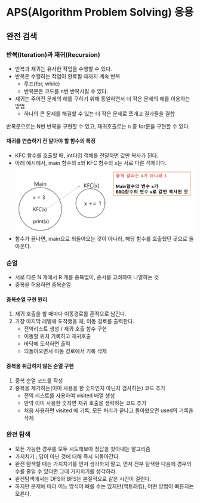 ﻿# APS(Algorithm Problem Solving) 응용

## 완전 검색

### 반복(Iteration)과 재귀(Recursion)

- 반복과 재귀는 유사한 작업을 수행할 수 있다.
- 반복은 수행하는 작업이 완료될 때까지 계속 반복
  - 루프(for, while)
  - 반복문은 코드를 n번 반복시킬 수 있다.
- 재귀는 주어진 문제의 해를 구하기 위해 동일하면서 더 작은 문제의 해를 이용하는 방법
  - 하나의 큰 문제를 해결할 수 있는 더 작은 문제로 쪼개고 결과들을 결합

반복문으로는 N번 반복을 구현할 수 있고, 재귀호출로는 n 중 for문을 구현할 수 있다.

#### 재귀를 연습하기 전 알아야 할 함수의 특징

- KFC 함수를 호출할 때, int타입 객체를 전달하면 값만 복사가 된다.
- 아래 예시에서, main 함수의 x와 KFC 함수의 x는 서로 다른 객체이다.
  ![alt text](func.png)
- 함수가 끝나면, main으로 되돌아오는 것이 아니라, 해당 함수를 호출했던 곳으로 돌아온다.

### 순열

- 서로 다른 N 개에서 R 개를 중복없이, 순서를 고려하여 나열하는 것
- 중복을 허용하면 중복순열

#### 중복순열 구현 원리

1. 재귀 호출을 할 때마다 이동경로를 흔적으로 남긴다.
2. 가장 마지막 레벨에 도착했을 때, 이동 경로를 출력한다.
   - 전역리스트 생성 / 재귀 호출 함수 구현
   - 이동할 위치 기록하고 재귀호출
   - 바닥에 도착하면 출력
   - 되돌아오면서 이동 경로에서 기록 삭제

#### 중복을 취급하지 않는 순열 구현

1. 중복 순열 코드를 작성
2. 중복을 제거하는(이미 사용을 한 숫자인지 아닌지 검사하는) 코드 추가
   - 전역 리스트를 사용하여 visited 배열 생성
   - 만약 이미 사용한 숫자면 재귀 호출을 생략하는 코드 추가
   - 처음 사용하면 visited 에 기록, 모든 처리가 끝나고 돌아왔으면 used의 기록을 삭제

### 완전 탐색

- 모든 가능한 경우를 모두 시도해보아 정답을 찾아내는 알고리즘
- 가지치기 ; 답이 아닌 것에 대해 즉시 되돌아간다.
- 완전 탐색할 때는 가지치기를 먼저 생각하지 말고, 먼저 전부 탐색한 다음에 경우의 수를 줄일 수 있다면 그때 가지치기를 생각하라.
- 완전탐색에서는 DFS와 BFS는 본질적으로 같은 시간이 걸린다.
- 하지만 문제에 따라 어느 방식이 빠를 수는 있지만(백트래킹), 어떤 방법이 빠른지는 모른다.
